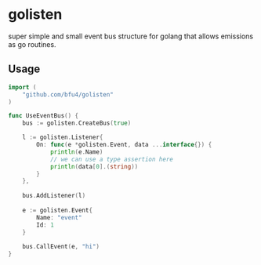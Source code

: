 # golisten

super simple and small event bus structure
for golang that allows emissions as go routines.


## Usage
```go
import (
	"github.com/bfu4/golisten"
)

func UseEventBus() {
	bus := golisten.CreateBus(true)

	l := golisten.Listener{
        On: func(e *golisten.Event, data ...interface{}) {
        	println(e.Name)
        	// we can use a type assertion here
        	println(data[0].(string))
        }
    },
    
    bus.AddListener(l)
	
	e := golisten.Event{
		Name: "event"
		Id: 1
    }
    
    bus.CallEvent(e, "hi")
}
```